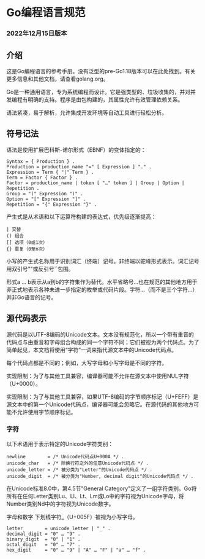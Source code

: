 # Go编程语言规范
### 2022年12月15日版本

## 介绍

这是Go编程语言的参考手册。没有泛型的pre-Go1.18版本可以在此处找到。有关更多信息和其他文档，请查看golang.org。

Go是一种通用语言，专为系统编程而设计。它是强类型的、垃圾收集的，并对并发编程有明确的支持。程序是由包构建的，其属性允许有效管理依赖关系。

语法紧凑，易于解析，允许集成开发环境等自动工具进行轻松分析。

## 符号记法

语法是使用扩展巴科斯-诺尔形式（EBNF）的变体指定的：

```
Syntax = { Production } .
Production = production_name "=" [ Expression ] "." .
Expression = Term { "|" Term } .
Term = Factor { Factor } .
Factor = production_name | token [ "…" token ] | Group | Option | Repetition .
Group = "(" Expression ")" .
Option = "[" Expression "]" .
Repetition = "{" Expression "}" .
```

产生式是从术语和以下运算符构建的表达式，优先级逐渐提高：

```
| 交替
() 组合
[] 选项（0或1次）
{} 重复（0至n次）
```

小写的产生式名称用于识别词汇（终端）记号。非终端以驼峰形式表示。词汇记号用双引号""或反引号``包围。

形式a … b表示从a到b的字符集作为替代。水平省略号…也在规范的其他地方用于非正式地表示各种未进一步指定的枚举或代码片段。字符…（而不是三个字符...）并非Go语言的记号。

## 源代码表示

源代码是以UTF-8编码的Unicode文本。文本没有规范化，所以一个带有重音的代码点与由重音和字母组合构成的同一个字符不同；它们被视为两个代码点。为了简单起见，本文档将使用“字符”一词来指代源文本中的Unicode代码点。

每个代码点都是不同的；例如，大写字母和小写字母是不同的字符。

实现限制：为了与其他工具兼容，编译器可能不允许在源文本中使用NUL字符（U+0000）。

实现限制：为了与其他工具兼容，如果UTF-8编码的字节顺序标记（U+FEFF）是源文本中的第一个Unicode代码点，编译器可能会忽略它。在源代码的其他地方可能不允许使用字节顺序标记。

### 字符
以下术语用于表示特定的Unicode字符类别：
```
newline        = /* Unicode代码点U+000A */ .
unicode_char   = /* 除换行符之外的任意Unicode代码点 */ .
unicode_letter = /* 被分类为"Letter"的Unicode代码点 */ .
unicode_digit  = /* 被分类为"Number, decimal digit"的Unicode代码点 */ .
```
在Unicode标准8.0中，第4.5节"General Category"定义了一组字符类别。Go将所有在任何Letter类别Lu、Ll、Lt、Lm或Lo中的字符视为Unicode字母，将Number类别Nd中的字符视为Unicode数字。

字母和数字
下划线字符_（U+005F）被视为小写字母。
```
letter        = unicode_letter | "_" .
decimal_digit = "0" … "9" .
binary_digit  = "0" | "1" .
octal_digit   = "0" … "7" .
hex_digit     = "0" … "9" | "A" … "F" | "a" … "f" .
```
